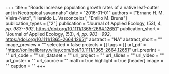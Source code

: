 +++
title = "Roads increase population growth rates of a native leaf-cutter ant in Neotropical savannahs"
date = "2016-01-01"
authors = ["Ernane H. M. Vieira-Neto", "Heraldo L. Vasconcelos", "Emilio M. Bruna"]
publication_types = ["2"]
publication = "Journal of Applied Ecology, (53), 4, _pp. 983--992_, https://doi.org/10.1111/1365-2664.12651"
publication_short = "Journal of Applied Ecology, (53), 4, _pp. 983--992_, https://doi.org/10.1111/1365-2664.12651"
abstract = "NA"
abstract_short = ""
image_preview = ""
selected = false
projects = []
tags = []
url_pdf = "https://onlinelibrary.wiley.com/doi/10.1111/1365-2664.12651"
url_preprint = ""
url_code = ""
url_dataset = ""
url_project = ""
url_slides = ""
url_video = ""
url_poster = ""
url_source = ""
math = true
highlight = true
[header]
image = ""
caption = ""
+++
